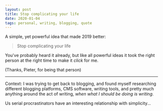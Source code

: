 ```yaml
---
layout: post
title: Stop complicating your life
date: 2020-01-04
tags: personal, writing, blogging, quote
---
```


A simple, yet powerful idea that made 2019 better:

> Stop complicating your life

You've probably heard it already, but like all powerful ideas it took the right person at the right time to make it _click_ for me.

(Thanks, Pieter, for being that person)

---

Context: I was trying to get back to blogging, and found myself researching different blogging platforms, CMS software, writing tools, and pretty much anything around the act of writing, _when what I should be doing is writing_.

Us serial procrastinators have an interesting relationship with simplicity…
